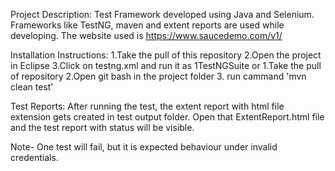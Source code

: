 Project Description: Test Framework developed using Java and Selenium. Frameworks like TestNG, maven and extent reports are used while developing.
                     The website used is https://www.saucedemo.com/v1/


                     
Installation Instructions: 1.Take the pull of this repository
                           2.Open the project in Eclipse
                           3.Click on testng.xml and run it as 1TestNGSuite 
                           or
                           1.Take the pull of repository
                           2.Open git bash in the project folder
                           3. run cammand 'mvn clean test'


                           
Test Reports: After running the test, the extent report with html file extension gets created in test output folder.
              Open that ExtentReport.html file and the test report with status will be visible.




Note- One test will fail, but it is expected behaviour under invalid credentials.
